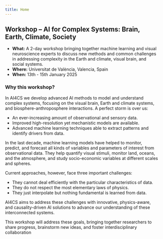 ```yaml
---
title: Home
---
```



## Workshop – AI for Complex Systems: Brain, Earth, Climate, Society

- **What:** A 2-day workshop bringing together machine learning and visual neuroscience experts to discuss new methods and common challenges in addressing complexity in the Earth and climate, visual brain, and social systems.
- **Where:** Universitat de València, Valencia, Spain
- **When:** 13th - 15th January 2025

### Why this workshop?

In AI4CS we develop advanced AI methods to model and understand complex systems, focusing on the visual brain, Earth and climate systems, and biosphere-anthroposphere interactions. A perfect storm is over us: 
- An ever-increasing amount of observational and sensory data.
- Improved high-resolution yet mechanistic models are available.
- Advanced machine learning techniques able to extract patterns and identify drivers from data.

In the last decade, machine learning models have helped to monitor, predict, and forecast all kinds of variables and parameters of interest from observational data. They help quantify visual stimuli, monitor land, oceans, and the atmosphere, and study socio-economic variables at different scales and spheres.

Current approaches, however, face three important challenges:
- They cannot deal efficiently with the particular characteristics of data.
- They do not respect the most elementary laws of physics.
- They just interpolate but nothing fundamental is learned from data.

AI4CS aims to address these challenges with innovative, physics-aware, and causality-driven AI solutions to advance our understanding of these interconnected systems.

This workshop will address these goals, bringing together researchers to share progress, brainstorm new ideas, and foster interdisciplinary collaboration